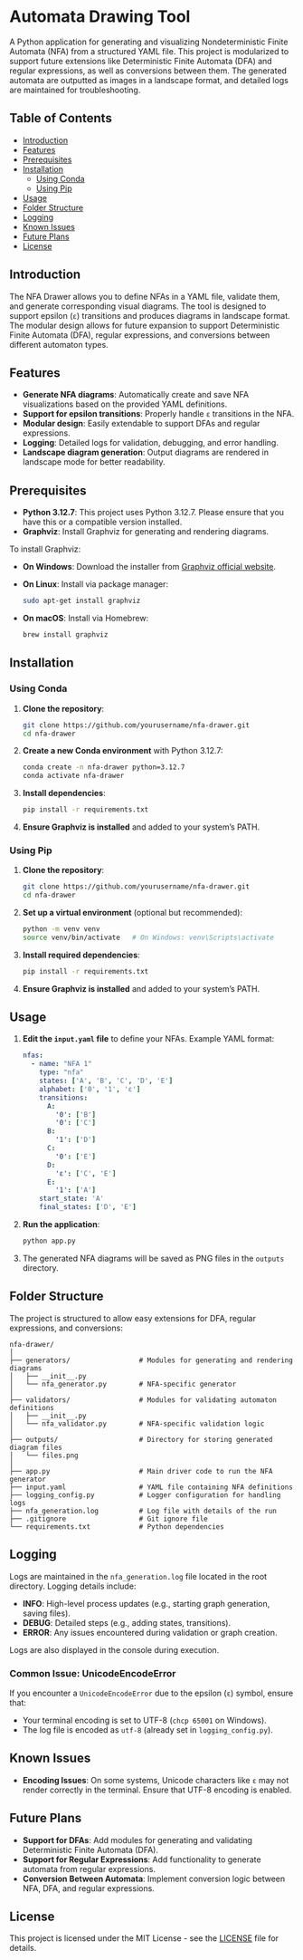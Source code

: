 # Automata Drawing Tool

A Python application for generating and visualizing Nondeterministic Finite Automata (NFA) from a structured YAML file. This project is modularized to support future extensions like Deterministic Finite Automata (DFA) and regular expressions, as well as conversions between them. The generated automata are outputted as images in a landscape format, and detailed logs are maintained for troubleshooting.

## Table of Contents

- [Introduction](#introduction)
- [Features](#features)
- [Prerequisites](#prerequisites)
- [Installation](#installation)
  - [Using Conda](#using-conda)
  - [Using Pip](#using-pip)
- [Usage](#usage)
- [Folder Structure](#folder-structure)
- [Logging](#logging)
- [Known Issues](#known-issues)
- [Future Plans](#future-plans)
- [License](#license)

## Introduction

The NFA Drawer allows you to define NFAs in a YAML file, validate them, and generate corresponding visual diagrams. The tool is designed to support epsilon (`ε`) transitions and produces diagrams in landscape format. The modular design allows for future expansion to support Deterministic Finite Automata (DFA), regular expressions, and conversions between different automaton types.

## Features

- **Generate NFA diagrams**: Automatically create and save NFA visualizations based on the provided YAML definitions.
- **Support for epsilon transitions**: Properly handle `ε` transitions in the NFA.
- **Modular design**: Easily extendable to support DFAs and regular expressions.
- **Logging**: Detailed logs for validation, debugging, and error handling.
- **Landscape diagram generation**: Output diagrams are rendered in landscape mode for better readability.

## Prerequisites

- **Python 3.12.7**: This project uses Python 3.12.7. Please ensure that you have this or a compatible version installed.
- **Graphviz**: Install Graphviz for generating and rendering diagrams.

To install Graphviz:

- **On Windows**: Download the installer from [Graphviz official website](https://graphviz.org/download/).
- **On Linux**: Install via package manager:

    ```bash
    sudo apt-get install graphviz
    ```

- **On macOS**: Install via Homebrew:

    ```bash
    brew install graphviz
    ```

## Installation

### Using Conda

1. **Clone the repository**:

    ```bash
    git clone https://github.com/yourusername/nfa-drawer.git
    cd nfa-drawer
    ```

2. **Create a new Conda environment** with Python 3.12.7:

    ```bash
    conda create -n nfa-drawer python=3.12.7
    conda activate nfa-drawer
    ```

3. **Install dependencies**:

    ```bash
    pip install -r requirements.txt
    ```

4. **Ensure Graphviz is installed** and added to your system’s PATH.

### Using Pip

1. **Clone the repository**:

    ```bash
    git clone https://github.com/yourusername/nfa-drawer.git
    cd nfa-drawer
    ```

2. **Set up a virtual environment** (optional but recommended):

    ```bash
    python -m venv venv
    source venv/bin/activate   # On Windows: venv\Scripts\activate
    ```

3. **Install required dependencies**:

    ```bash
    pip install -r requirements.txt
    ```

4. **Ensure Graphviz is installed** and added to your system’s PATH.

## Usage

1. **Edit the `input.yaml` file** to define your NFAs. Example YAML format:

    ```yaml
    nfas:
      - name: "NFA 1"
        type: "nfa"
        states: ['A', 'B', 'C', 'D', 'E']
        alphabet: ['0', '1', 'ε']
        transitions:
          A:
            '0': ['B']
            '0': ['C']
          B:
            '1': ['D']
          C:
            '0': ['E']
          D:
            'ε': ['C', 'E']
          E:
            '1': ['A']
        start_state: 'A'
        final_states: ['D', 'E']
    ```

2. **Run the application**:

    ```bash
    python app.py
    ```

3. The generated NFA diagrams will be saved as PNG files in the `outputs` directory.

## Folder Structure

The project is structured to allow easy extensions for DFA, regular expressions, and conversions:

``` text
nfa-drawer/
│
├── generators/                 # Modules for generating and rendering diagrams
│   ├── __init__.py
│   └── nfa_generator.py        # NFA-specific generator
│
├── validators/                 # Modules for validating automaton definitions
│   ├── __init__.py
│   └── nfa_validator.py        # NFA-specific validation logic
│
├── outputs/                    # Directory for storing generated diagram files
│   └── files.png
│
├── app.py                      # Main driver code to run the NFA generator
├── input.yaml                  # YAML file containing NFA definitions
├── logging_config.py           # Logger configuration for handling logs
├── nfa_generation.log          # Log file with details of the run
├── .gitignore                  # Git ignore file
└── requirements.txt            # Python dependencies
```

## Logging

Logs are maintained in the `nfa_generation.log` file located in the root directory. Logging details include:

- **INFO**: High-level process updates (e.g., starting graph generation, saving files).
- **DEBUG**: Detailed steps (e.g., adding states, transitions).
- **ERROR**: Any issues encountered during validation or graph creation.

Logs are also displayed in the console during execution.

### Common Issue: UnicodeEncodeError

If you encounter a `UnicodeEncodeError` due to the epsilon (`ε`) symbol, ensure that:

- Your terminal encoding is set to UTF-8 (`chcp 65001` on Windows).
- The log file is encoded as `utf-8` (already set in `logging_config.py`).

## Known Issues

- **Encoding Issues**: On some systems, Unicode characters like `ε` may not render correctly in the terminal. Ensure that UTF-8 encoding is enabled.

## Future Plans

- **Support for DFAs**: Add modules for generating and validating Deterministic Finite Automata (DFA).
- **Support for Regular Expressions**: Add functionality to generate automata from regular expressions.
- **Conversion Between Automata**: Implement conversion logic between NFA, DFA, and regular expressions.

## License

This project is licensed under the MIT License - see the [LICENSE](LICENSE) file for details.
